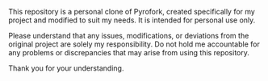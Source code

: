 This repository is a personal clone of Pyrofork, created specifically for my project and modified to suit my needs. It is intended for personal use only. 

Please understand that any issues, modifications, or deviations from the original project are solely my responsibility. Do not hold me accountable for any problems or discrepancies that may arise from using this repository.

Thank you for your understanding.
